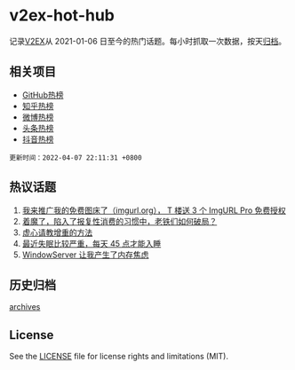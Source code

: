 # v2ex-hot-hub

 记录[V2EX](https://www.v2ex.com/)从 2021-01-06 日至今的热门话题。每小时抓取一次数据，按天[归档](archives)。
 
 ## 相关项目

- [GitHub热榜](https://github.com/lonnyzhang423/github-hot-hub)
- [知乎热榜](https://github.com/lonnyzhang423/zhihu-hot-hub)
- [微博热榜](https://github.com/lonnyzhang423/weibo-hot-hub)
- [头条热榜](https://github.com/lonnyzhang423/toutiao-hot-hub)
- [抖音热榜](https://github.com/lonnyzhang423/douyin-hot-hub)


 `更新时间：2022-04-07 22:11:31 +0800`

## 热议话题

1. [我来推广我的免费图床了（imgurl.org）， T 楼送 3 个 ImgURL Pro 免费授权](https://www.v2ex.com/t/845469)
1. [着魔了，陷入了报复性消费的习惯中，老铁们如何破局？](https://www.v2ex.com/t/845437)
1. [虚心请教增重的方法](https://www.v2ex.com/t/845509)
1. [最近失眠比较严重，每天 45 点才能入睡](https://www.v2ex.com/t/845376)
1. [WindowServer 让我产生了内存焦虑](https://www.v2ex.com/t/845423)

## 历史归档

[archives](archives)

## License

See the [LICENSE](LICENSE) file for license rights and limitations (MIT).
